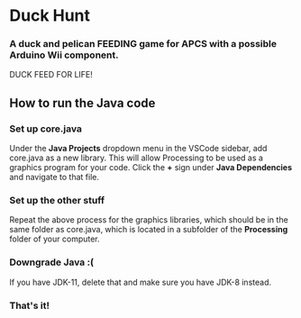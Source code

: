 # Duck Hunt 
### A duck and pelican FEEDING game for APCS with a possible Arduino Wii component. 

DUCK FEED FOR LIFE!

## How to run the Java code

### Set up core.java
Under the **Java Projects** dropdown menu in the VSCode sidebar, add core.java as a new library. This will allow Processing to be used as a graphics program for your code. Click the **+** sign under **Java Dependencies** and navigate to that file.

### Set up the other stuff
Repeat the above process for the graphics libraries, which should be in the same folder as core.java, which is located in a subfolder of the **Processing** folder of your computer. 

### Downgrade Java :(
If you have JDK-11, delete that and make sure you have JDK-8 instead. 

### That's it!
